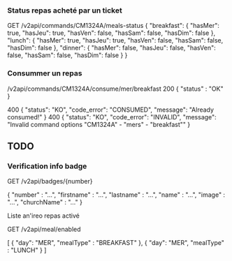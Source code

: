### Status repas acheté par un ticket
GET /v2api/commands/CM1324A/meals-status
{
    "breakfast": {
        "hasMer": true,
        "hasJeu": true,
        "hasVen": false,
        "hasSam": false,
        "hasDim": false
    },
    "lunch": {
        "hasMer": true,
        "hasJeu": true,
        "hasVen": false,
        "hasSam": false,
        "hasDim": false
    },
    "dinner": {
        "hasMer": false,
        "hasJeu": false,
        "hasVen": false,
        "hasSam": false,
        "hasDim": false
    }
}
### Consummer un repas 
/v2api/commands/CM1324A/consume/mer/breakfast
200
{
    "status" : "OK"
}

400
{
    "status": "KO",
    "code_error": "CONSUMED",
    "message": "Already consumed!"
}
400
{
    "status": "KO",
    "code_error": "INVALID",
    "message": "Invalid command options \"CM1324A\" - \"mers\" - \"breakfast\""
}

## TODO

### Verification info badge
GET /v2api/badges/{number}

{
	"number" : "...",
	"firstname" : "...",
    "lastname" : "...",
    "name" : "...",
    "image" : "...",
    "churchName" : "..."
}

Liste an'ireo repas activé

GET /v2api/meal/enabled

[
    {
        "day": "MER",
        "mealType" : "BREAKFAST"
    },
    {
        "day": "MER",
        "mealType" : "LUNCH"
    }
]